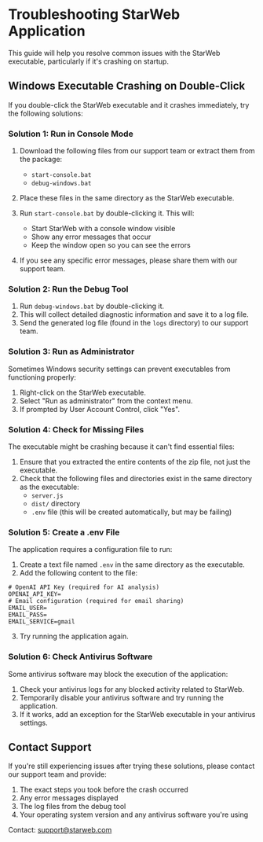 # Troubleshooting StarWeb Application

This guide will help you resolve common issues with the StarWeb executable, particularly if it's crashing on startup.

## Windows Executable Crashing on Double-Click

If you double-click the StarWeb executable and it crashes immediately, try the following solutions:

### Solution 1: Run in Console Mode

1. Download the following files from our support team or extract them from the package:
   - `start-console.bat`
   - `debug-windows.bat`

2. Place these files in the same directory as the StarWeb executable.

3. Run `start-console.bat` by double-clicking it. This will:
   - Start StarWeb with a console window visible
   - Show any error messages that occur
   - Keep the window open so you can see the errors

4. If you see any specific error messages, please share them with our support team.

### Solution 2: Run the Debug Tool

1. Run `debug-windows.bat` by double-clicking it.
2. This will collect detailed diagnostic information and save it to a log file.
3. Send the generated log file (found in the `logs` directory) to our support team.

### Solution 3: Run as Administrator

Sometimes Windows security settings can prevent executables from functioning properly:

1. Right-click on the StarWeb executable.
2. Select "Run as administrator" from the context menu.
3. If prompted by User Account Control, click "Yes".

### Solution 4: Check for Missing Files

The executable might be crashing because it can't find essential files:

1. Ensure that you extracted the entire contents of the zip file, not just the executable.
2. Check that the following files and directories exist in the same directory as the executable:
   - `server.js`
   - `dist/` directory
   - `.env` file (this will be created automatically, but may be failing)

### Solution 5: Create a .env File

The application requires a configuration file to run:

1. Create a text file named `.env` in the same directory as the executable.
2. Add the following content to the file:
```
# OpenAI API Key (required for AI analysis)
OPENAI_API_KEY=
# Email configuration (required for email sharing)
EMAIL_USER=
EMAIL_PASS=
EMAIL_SERVICE=gmail
```
3. Try running the application again.

### Solution 6: Check Antivirus Software

Some antivirus software may block the execution of the application:

1. Check your antivirus logs for any blocked activity related to StarWeb.
2. Temporarily disable your antivirus software and try running the application.
3. If it works, add an exception for the StarWeb executable in your antivirus settings.

## Contact Support

If you're still experiencing issues after trying these solutions, please contact our support team and provide:

1. The exact steps you took before the crash occurred
2. Any error messages displayed
3. The log files from the debug tool
4. Your operating system version and any antivirus software you're using

Contact: support@starweb.com 